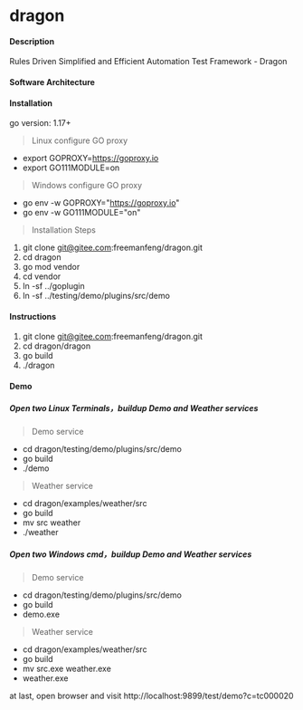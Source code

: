 # dragon

#### Description
Rules Driven Simplified and Efficient Automation Test Framework - Dragon

#### Software Architecture


#### Installation
go version: 1.17+
> Linux configure GO proxy
* export GOPROXY=https://goproxy.io
* export GO111MODULE=on
> Windows configure GO proxy
* go env -w GOPROXY="https://goproxy.io"
* go env -w GO111MODULE="on"
> Installation Steps
1.  git clone git@gitee.com:freemanfeng/dragon.git
2.  cd dragon
3.  go mod vendor
4.  cd vendor
5.  ln -sf ../goplugin
6.  ln -sf ../testing/demo/plugins/src/demo

#### Instructions

1.  git clone git@gitee.com:freemanfeng/dragon.git
2.  cd dragon/dragon
3.  go build
4.  ./dragon

#### Demo
##### Open two Linux Terminals，buildup Demo and Weather services
> Demo service
* cd dragon/testing/demo/plugins/src/demo
* go build
* ./demo

> Weather service
* cd dragon/examples/weather/src
* go build
* mv src weather
* ./weather
##### Open two Windows cmd，buildup Demo and Weather services
> Demo service
* cd dragon/testing/demo/plugins/src/demo
* go build
* demo.exe

> Weather service
* cd dragon/examples/weather/src
* go build
* mv src.exe weather.exe
* weather.exe

at last, open browser and visit http://localhost:9899/test/demo?c=tc000020